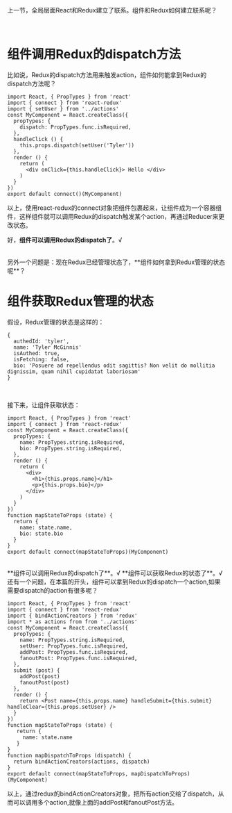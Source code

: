 上一节，全局层面React和Redux建立了联系。组件和Redux如何建立联系呢？

<br>

# 组件调用Redux的dispatch方法 #

比如说，Redux的dispatch方法用来触发action，组件如何能拿到Redux的dispatch方法呢？

	import React, { PropTypes } from 'react'
	import { connect } from 'react-redux'
	import { setUser } from '../actions'
	const MyComponent = React.createClass({
	  propTypes: {
	    dispatch: PropTypes.func.isRequired,
	  },
	  handleClick () {
	    this.props.dispatch(setUser('Tyler'))
	  },
	  render () {
	    return (
	      <div onClick={this.handleClick}> Hello </div>
	    )
	  }
	})
	export default connect()(MyComponent)
以上，使用react-redux的connect对象把组件包裹起来，让组件成为一个容器组件，这样组件就可以调用Redux的dispatch触发某个action，再通过Reducer来更改状态。

好，**组件可以调用Redux的dispatch了**。√

<br>
另外一个问题是：现在Redux已经管理状态了，**组件如何拿到Redux管理的状态呢**？

<br>

# 组件获取Redux管理的状态 #

假设，Redux管理的状态是这样的：

	{
	  authedId: 'tyler',
	  name: 'Tyler McGinnis'
	  isAuthed: true,
	  isFetching: false,
	  bio: 'Posuere ad repellendus odit sagittis? Non velit do mollitia dignissim, quam nihil cupidatat laboriosam'
	}

<br>

接下来，让组件获取状态：

	import React, { PropTypes } from 'react'
	import { connect } from 'react-redux'
	const MyComponent = React.createClass({
	  propTypes: {
	    name: PropTypes.string.isRequired,
	    bio: PropTypes.string.isRequired,
	  },
	  render () {
	    return (
	      <div>
	        <h1>{this.props.name}</h1>
	        <p>{this.props.bio}</p>
	      </div>
	    )
	  }
	})
	function mapStateToProps (state) {
	  return {
	    name: state.name,
	    bio: state.bio
	  }
	}
	export default connect(mapStateToProps)(MyComponent)


<br>
**组件可以调用Redux的dispatch了**。√
**组件可以获取Redux的状态了**。√

<br>
还有一个问题，在本篇的开头，组件可以拿到Redux的dispatch一个action,如果需要dispatch的action有很多呢？

<br>

	import React, { PropTypes } from 'react'
	import { connect } from 'react-redux'
	import { bindActionCreators } from 'redux'
	import * as actions from from '../actions'
	const MyComponent = React.createClass({
	  propTypes: {
	    name: PropTypes.string.isRequired,
	    setUser: PropTypes.func.isRequired,
	    addPost: PropTypes.func.isRequired,
	    fanoutPost: PropTypes.func.isRequired,
	  },
	  submit (post) {
	    addPost(post)
	    fanoutPost(post)
	  },
	  render () {
	    return <Post name={this.props.name} handleSubmit={this.submit} handleClear={this.props.setUser} />
	  }
	})
	function mapStateToProps (state) {
	   return {
	     name: state.name
	   }
	}
	function mapDispatchToProps (dispatch) {
	  return bindActionCreators(actions, dispatch)
	}
	export default connect(mapStateToProps, mapDispatchToProps)(MyComponent)
以上，通过redux的bindActionCreators对象，把所有action交给了dispatch，从而可以调用多个action,就像上面的addPost和fanoutPost方法。

<br>



